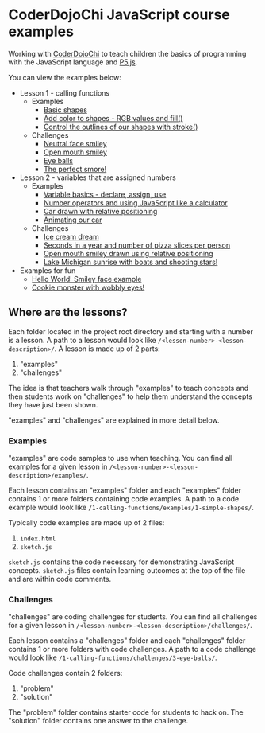 # CoderDojoChi JavaScript course examples

Working with [CoderDojoChi](http://coderdojochi.org/) to teach children the basics of programming with the JavaScript language and [P5.js](http://p5js.org/).

You can view the examples below:

* Lesson 1 - calling functions
    - Examples
        + [Basic shapes](http://benjiallen.github.io/coderdojochi-js/1-calling-functions/examples/1-simple-shapes/index.html)
        + [Add color to shapes - RGB values and fill()](http://benjiallen.github.io/coderdojochi-js/1-calling-functions/examples/2-fill-color/index.html)
        + [Control the outlines of our shapes with stroke()](http://benjiallen.github.io/coderdojochi-js/1-calling-functions/examples/3-stroke/index.html)
    - Challenges
        + [Neutral face smiley](http://benjiallen.github.io/coderdojochi-js/1-calling-functions/challenges/1-neutral-smiley/solution/index.html)
        + [Open mouth smiley](http://benjiallen.github.io/coderdojochi-js/1-calling-functions/challenges/2-open-mouth-smiley/solution/index.html)
        + [Eye balls](http://benjiallen.github.io/coderdojochi-js/1-calling-functions/challenges/3-eye-balls/solution/index.html)
        + [The perfect smore!](http://benjiallen.github.io/coderdojochi-js/1-calling-functions/challenges/4-smores/solution/index.html)
* Lesson 2 - variables that are assigned numbers
    - Examples
        + [Variable basics - declare, assign, use](http://benjiallen.github.io/coderdojochi-js/2-variables-numbers/examples/1-repeating-values/index.html)
        + [Number operators and using JavaScript like a calculator](/2-variables-numbers/examples/2-number-operators/operators-in-the-console.js)
        + [Car drawn with relative positioning](http://benjiallen.github.io/coderdojochi-js/2-variables-numbers/examples/3-relative-positioning/index.html)
        + [Animating our car](http://benjiallen.github.io/coderdojochi-js/2-variables-numbers/examples/4-animation/index.html)
    - Challenges
        + [Ice cream dream](http://benjiallen.github.io/coderdojochi-js/2-variables-numbers/challenges/1-ice-cream/solution/index.html)
        + [Seconds in a year and number of pizza slices per person](/2-variables-numbers/challenges/2-console-practice-seconds-pizza/solution/seconds-pizza.js)
        + [Open mouth smiley drawn using relative positioning](http://benjiallen.github.io/coderdojochi-js/2-variables-numbers/challenges/3-relative-smiley/solution/index.html)
        + [Lake Michigan sunrise with boats and shooting stars!](http://benjiallen.github.io/coderdojochi-js/2-variables-numbers/challenges/4-sunrise/solution/index.html)
* Examples for fun
    - [Hello World! Smiley face example](http://benjiallen.github.io/coderdojochi-js/just-for-fun/hello-world/index.html)
    - [Cookie monster with wobbly eyes!](http://benjiallen.github.io/coderdojochi-js/just-for-fun/eyeballs/index.html)

## Where are the lessons?

Each folder located in the project root directory and starting with a number is a lesson. A path to a lesson would look like `/<lesson-number>-<lesson-description>/`. A lesson is made up of 2 parts:

1. "examples"
2. "challenges"

The idea is that teachers walk through "examples" to teach concepts and then students work on "challenges" to help them understand the concepts they have just been shown.

"examples" and "challenges" are explained in more detail below.

### Examples

"examples" are code samples to use when teaching. You can find all examples for a given lesson in `/<lesson-number>-<lesson-description>/examples/`.

Each lesson contains an "examples" folder and each "examples" folder contains 1 or more folders containing code examples. A path to a code example would look like `/1-calling-functions/examples/1-simple-shapes/`.

Typically code examples are made up of 2 files:

1. `index.html`
2. `sketch.js`

`sketch.js` contains the code necessary for demonstrating JavaScript concepts. `sketch.js` files contain learning outcomes at the top of the file and are within code comments.

### Challenges

"challenges" are coding challenges for students. You can find all challenges for a given lesson in `/<lesson-number>-<lesson-description>/challenges/`.

Each lesson contains a "challenges" folder and each "challenges" folder contains 1 or more folders with code challenges. A path to a code challenge would look like `/1-calling-functions/challenges/3-eye-balls/`.

Code challenges contain 2 folders:

1. "problem"
2. "solution"

The "problem" folder contains starter code for students to hack on. The "solution" folder contains one answer to the challenge.
